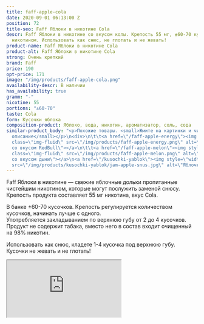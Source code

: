 ```yaml
---
title: faff-apple-cola
date: 2020-09-01 06:13:00 Z
position: 72
title-seo: Faff Яблоки в никотине Cola
descr: Faff Яблоки в никотине cо вкусом колы. Крепость 55 мг, ±60-70 кусочков пропитанных
  никотином. Использовать как снюс, не глотать и не жевать!
product-name: Faff Яблоки в никотине Cola
product-alt: Faff Яблоки в никотине Cola
strong: Очень крепкий
brand: Faff
price: 190
opt-price: 171
image: "/img/products/faff-apple-cola.png"
availability-descr: В наличии
has_availability: true
gramm: "-"
nicotine: 55
portions: "±60-70"
taste: Cola
form: Кусочки яблока
composition-product: Яблоко, вода, никотин, ароматизатор, соль, сода
similar-product_body: "<p>Похожие товары. <small>Жмите на картинки и читайте полное
  описание</small></p>\n<div>\n\t\t<a href=\"/faff-apple-energy\"><img style=\"width:32%\"
  class=\"img-fluid\" src=\"/img/products/faff-apple-energy.png\" alt=\"Faff яблочки
  со вкусом RedBull\"></a>\n\t\t<a href=\"/faff-apple-melon\"><img style=\"width:32%\"
  class=\"img-fluid\" src=\"/img/products/faff-apple-melon.png\" alt=\"Faff яблочки
  со вкусом дыни\"></a>\n<a href=\"/kusochki-yablok\"><img style=\"width:32%\" class=\"img-fluid\"
  src=\"/img/products/kusochki-yablok/jam-apple-snus.jpg\" alt=\"Яблочки jam\"></a>\n</div>"
---
```


Faff Яблоки в никотине — свежие яблочные дольки пропитанные чистейшим никотином, которые могут послужить заменой снюсу.<br>
Крепость продукта составляет 55 мг никотина, вкус Cola.

В банке ±60-70 кусочков. Крепость регулируется количеством кусочков, начинать лучше с одного.<br>
Употребляется закладыванием по верхнюю губу от 2 до 4 кусочков.
Продукт не содержит табака, вместо него в состав входит очищенный на 98% никотин.

Использовать как снюс, кладете 1-4 кусочка под верхнюю губу. Кусочки не жевать и не глотать!
<div class="embed-responsive embed-responsive-16by9 mb-3">
  <iframe class="embed-responsive-item" src="https://www.youtube.com/embed/ykyz1C7X_iI" allowfullscreen></iframe>
</div>